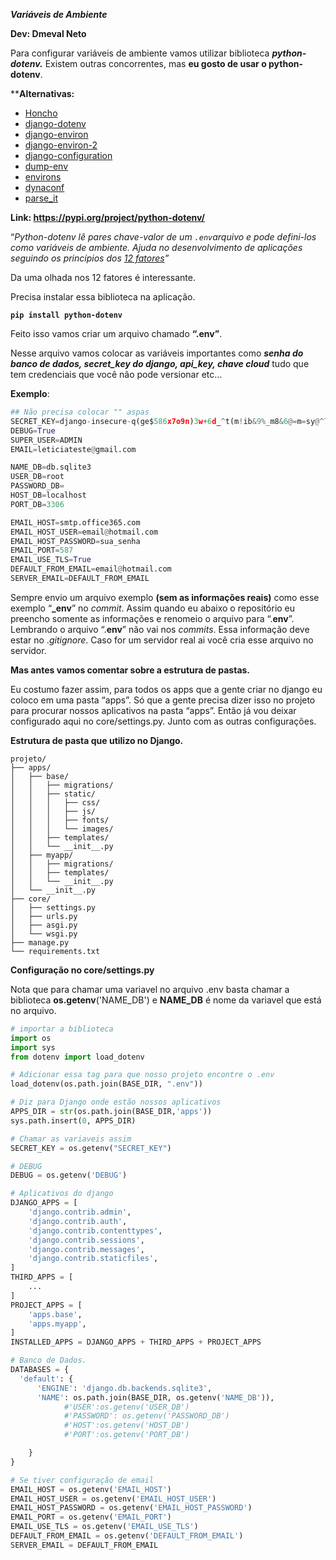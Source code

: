 ***Variáveis de Ambiente***

**Dev: Dmeval Neto**

Para configurar variáveis de ambiente vamos utilizar biblioteca ***python-dotenv.*** Existem outras concorrentes, mas **eu gosto de usar o python-dotenv**. 

****Alternativas:**

- [Honcho](https://github.com/nickstenning/honcho)
- [django-dotenv](https://github.com/jpadilla/django-dotenv)
- [django-environ](https://github.com/joke2k/django-environ)
- [django-environ-2](https://github.com/sergeyklay/django-environ-2)
- [django-configuration](https://github.com/jezdez/django-configurations)
- [dump-env](https://github.com/sobolevn/dump-env)
- [environs](https://github.com/sloria/environs)
- [dynaconf](https://github.com/rochacbruno/dynaconf)
- [parse_it](https://github.com/naorlivne/parse_it)

**Link: https://pypi.org/project/python-dotenv/**

“*Python-dotenv lê pares chave-valor de um `.env`arquivo e pode defini-los como variáveis de ambiente. Ajuda no desenvolvimento de aplicações seguindo os princípios dos [12 fatores](http://12factor.net/)”*

Da uma olhada nos 12 fatores é interessante.

Precisa instalar essa biblioteca na aplicação.

**`pip install python-dotenv`**

Feito isso vamos criar um arquivo chamado **“.env”**. 

Nesse arquivo vamos colocar as variáveis importantes como ***senha do banco de dados, secret_key do django, api_key, chave cloud*** tudo que tem credenciais que você não pode versionar etc…

**Exemplo**:

```python
## Não precisa colocar "" aspas
SECRET_KEY=django-insecure-q(ge$586x7o9n)3w+6d_^t(m!ib&9%_m8&6@=m=sy@^7qf)#*_
DEBUG=True
SUPER_USER=ADMIN
EMAIL=leticiateste@gmail.com

NAME_DB=db.sqlite3
USER_DB=root
PASSWORD_DB=
HOST_DB=localhost
PORT_DB=3306

EMAIL_HOST=smtp.office365.com
EMAIL_HOST_USER=email@hotmail.com
EMAIL_HOST_PASSWORD=sua_senha
EMAIL_PORT=587 
EMAIL_USE_TLS=True 
DEFAULT_FROM_EMAIL=email@hotmail.com
SERVER_EMAIL=DEFAULT_FROM_EMAIL
```

Sempre envio um arquivo exemplo **(sem as informações reais)** como esse exemplo “**_env**” no *commit*. Assim quando eu abaixo o repositório eu preencho somente as informações e renomeio o arquivo para “.**env**”. Lembrando o arquivo “.**env**” não vai nos *commits*. Essa informação deve estar no .*gitignore*. Caso for um servidor real ai você cria esse arquivo no servidor. 

**Mas antes vamos comentar sobre a estrutura de pastas.** 

Eu costumo fazer assim, para todos os apps que a gente criar no django eu coloco em uma pasta “apps”. Só que a gente precisa dizer isso no projeto para procurar nossos aplicativos na pasta “apps”. Então já vou deixar configurado aqui no core/settings.py. Junto com as outras configurações.

**Estrutura de pasta que utilizo no Django.**

```
projeto/
├── apps/
│   ├── base/
│   │   ├── migrations/
│   │   ├── static/
│   │   │   ├── css/
│   │   │   ├── js/
│   │   │   ├── fonts/
│   │   │   └── images/
│   │   ├── templates/
│   │   └── __init__.py
│   ├── myapp/
│   │   ├── migrations/
│   │   ├── templates/
│   │   └── __init__.py
│   └── __init__.py
├── core/
│   ├── settings.py
│   ├── urls.py
│   ├── asgi.py
│   └── wsgi.py
├── manage.py
└── requirements.txt
```

**Configuração no core/settings.py**

Nota que para chamar uma variavel no arquivo .env basta chamar a biblioteca **os.getenv**('NAME_DB') e **NAME_DB** é nome da variavel que está no arquivo.

```python
# importar a biblioteca
import os
import sys
from dotenv import load_dotenv

# Adicionar essa tag para que nosso projeto encontre o .env
load_dotenv(os.path.join(BASE_DIR, ".env"))

# Diz para Django onde estão nossos aplicativos
APPS_DIR = str(os.path.join(BASE_DIR,'apps'))
sys.path.insert(0, APPS_DIR)

# Chamar as variaveis assim
SECRET_KEY = os.getenv("SECRET_KEY")

# DEBUG
DEBUG = os.getenv('DEBUG')

# Aplicativos do django
DJANGO_APPS = [
    'django.contrib.admin',
    'django.contrib.auth',
    'django.contrib.contenttypes',
    'django.contrib.sessions',
    'django.contrib.messages',
    'django.contrib.staticfiles',
]
THIRD_APPS = [
    ...
]
PROJECT_APPS = [
    'apps.base',
    'apps.myapp',
]
INSTALLED_APPS = DJANGO_APPS + THIRD_APPS + PROJECT_APPS

# Banco de Dados.
DATABASES = {
  'default': {
      'ENGINE': 'django.db.backends.sqlite3',
      'NAME': os.path.join(BASE_DIR, os.getenv('NAME_DB')),
			#'USER':os.getenv('USER_DB')
			#'PASSWORD': os.getenv('PASSWORD_DB')
			#'HOST':os.getenv('HOST_DB')
			#'PORT':os.getenv('PORT_DB')

	}
}

# Se tiver configuração de email
EMAIL_HOST = os.getenv('EMAIL_HOST')
EMAIL_HOST_USER = os.getenv('EMAIL_HOST_USER')
EMAIL_HOST_PASSWORD = os.getenv('EMAIL_HOST_PASSWORD') 
EMAIL_PORT = os.getenv('EMAIL_PORT') 
EMAIL_USE_TLS = os.getenv('EMAIL_USE_TLS') 
DEFAULT_FROM_EMAIL = os.getenv('DEFAULT_FROM_EMAIL')
SERVER_EMAIL = DEFAULT_FROM_EMAIL
```
